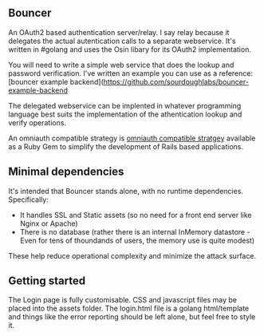 ## Bouncer

An OAuth2 based authentication server/relay.  I say relay because it delegates the actual autentication calls to a separate webservice. It's written in #golang and uses the Osin libary for its OAuth2 implementation.  

You will need to write a simple web service that does the lookup and password verification.  I've written an example you can use as a reference: [bouncer example backend](https://github.com/sourdoughlabs/bouncer-example-backend

The delegated webservice can be implented in whatever programming language best suits the implementation of the athentication lookup and verify operations.

An omniauth compatible strategy is [omniauth compatible stratgey](https://github.com/sourdoughlabs/omniauth-bouncer) available as a Ruby Gem to simplify the development of Rails based applications.

## Minimal dependencies

It's intended that Bouncer stands alone, with no runtime dependencies.  Specifically:

* It handles SSL and Static assets (so no need for a front end server like Nginx or Apache)
* There is no database (rather there is an internal InMemory datastore - Even for tens of thoundands  of users, the memory use is quite modest)

These help reduce operational complexity and minimize the attack surface.

## Getting started

The Login page is fully customisable. CSS and javascript files may be placed into the assets folder.  The login.html file is a golang html/template and things like the error reporting should be left alone, but feel free to style it.
